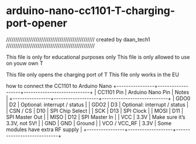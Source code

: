 # arduino-nano-cc1101-T-charging-port-opener

////////////////////////////////////////////////
created by daan_tech1
////////////////////////////////////////////////

This file is only for educational purposes only
This file is only allowed to use on youw own T

This file only opens the charging port of T
This file only works in the EU


how to connect the CC1101 to Arduino Nano
+----------------+-------------------+----------------------------+
| CC1101 Pin     | Arduino Nano Pin  | Notes                      |
+----------------+-------------------+----------------------------+
| GDO0           | D2                | Optional: interrupt / status |
| GDO2           | D3                | Optional: interrupt / status |
| CSN / CS       | D10               | SPI Chip Select            |
| SCK            | D13               | SPI Clock                  |
| MOSI           | D11               | SPI Master Out             |
| MISO           | D12               | SPI Master In              |
| VCC            | 3.3V              | Make sure it’s 3.3V, not 5V! |
| GND            | GND               | Ground                     |
| VCO / VCC_RF   | 3.3V              | Some modules have extra RF supply |
+----------------+-------------------+----------------------------+

